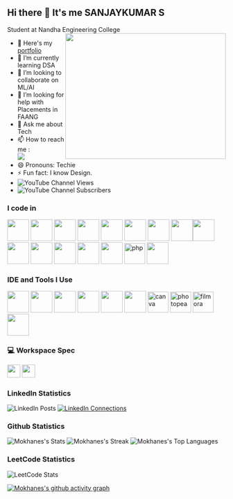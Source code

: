 ## Hi there 👋 It's me SANJAYKUMAR S

Student at Nandha Engineering College 
<img align="right" width="370" height="290" src="https://media2.giphy.com/media/v1.Y2lkPTc5MGI3NjExcGxhYTRoZnZvbWl0NjVtMmsxZ3c2bmZ0aDMybGk0YjVqcjZidmkxZSZlcD12MV9pbnRlcm5hbF9naWZfYnlfaWQmY3Q9Zw/gh0RRgkTXedvF0pDc0/giphy.gif">
- 🔭 Here's my [portfolio](https://hareesh.web.app/)                                                 
- 🌱 I’m currently learning DSA
- 👯 I’m looking to collaborate on ML/AI
- 🤔 I’m looking for help with Placements in FAANG
- 💬 Ask me about Tech
- 📫 How to reach me :
<br /> [<img src="https://img.shields.io/badge/LinkedIn-0077B5?style=for-the-badge&logo=linkedin&logoColor=white" />](www.linkedin.com/in/ssk24)
- 😄 Pronouns: Techie
- ⚡ Fun fact: I know Design.
- ![YouTube Channel Views](https://img.shields.io/youtube/channel/views/UCQf6rl97FvFQ7xd3KL4ORvw)
- ![YouTube Channel Subscribers](https://img.shields.io/youtube/channel/subscribers/UCQf6rl97FvFQ7xd3KL4ORvw)


### I code in
<img height="50" width="50" src="https://img.icons8.com/color/48/000000/c-programming.png" /> <img height="50" width="50" src="https://img.icons8.com/color/48/000000/c-plus-plus-logo.png" /> <img height="50" width="50" src="https://img.icons8.com/color/48/000000/java-coffee-cup-logo.png" /> <img height="50" width="50" src="https://img.icons8.com/color/48/000000/python.png" /> <img height="50" width="50" src="https://img.icons8.com/color/48/000000/html-5.png" /> <img height="50" width="50" src="https://img.icons8.com/color/48/000000/css3.png" /> <img height="50" width="50" src="https://img.icons8.com/color/48/000000/bootstrap.png" />
<img height="50" width="50" src="https://img.icons8.com/color/48/000000/javascript.png"/><img height="50" width="50" src="https://img.icons8.com/fluent/48/000000/arduino.png"/> <img height="50" width="50" src="https://img.icons8.com/color/48/000000/react-native.png"/> <img height="50" width="50" src="https://img.icons8.com/color/48/000000/google-firebase-console.png"/> <img height="50" width="50" src="https://img.icons8.com/color/48/000000/mysql-logo.png"/> <img height="50" width="50" src="https://img.icons8.com/color/48/000000/mongodb.png"/> <img height="50" width="50" src="https://img.icons8.com/color/48/000000/nodejs.png"/> <img width="48" height="48" src="https://img.icons8.com/color/48/php.png" alt="php"/>
<img height="50" width="50" src="https://img.icons8.com/color/48/000000/tensorflow.png"/>

### IDE and Tools I Use
<img height="50" width="50" src="https://img.icons8.com/color/48/000000/visual-studio-code-2019.png"/> <img height="50" width="50" src="https://img.icons8.com/color/48/000000/pycharm.png"/> <img height="50" width="50" src="https://img.icons8.com/color/50/000000/git.png"/> <img height="50" src="https://img.icons8.com/officel/480/null/java-eclipse.png"/> <img height="50" width="50" src="https://img.icons8.com/doodle/48/000000/adobe-photoshop.png"/> <img height="50" width="50" src="https://img.icons8.com/color/48/000000/figma--v1.png"/> <img width="48" height="48" src="https://img.icons8.com/fluency/48/canva.png" alt="canva"/> <img width="48" height="48" src="https://img.icons8.com/color/48/photopea.png" alt="photopea"/> <img width="48" height="48" src="https://img.icons8.com/color/48/filmora.png" alt="filmora"/>
<img height="50" width="50" src="https://img.icons8.com/dusk/64/000000/anaconda.png"/> 


### 💻 Workspace Spec
<img height="30" src="https://img.shields.io/badge/Dell-Latitude_7480-007DB8?style=for-the-badge&logo=dell&logoColor=white"/> 
<img height="30" src="https://img.shields.io/badge/Intel-i7_8th_Gen-0071C5?style=for-the-badge&logo=intel&logoColor=white"/>

### LinkedIn Statistics
![LinkedIn Posts](https://img.shields.io/badge/LinkedIn%20Posts-100+-blue)
[![LinkedIn Connections](https://img.shields.io/badge/Connections-500+-brightgreen)](www.linkedin.com/in/ssk24/)


### Github Statistics
![Mokhanes's Stats](https://github-readme-stats.vercel.app/api?username=Mokhanes&theme=chartreuse-dark&show_icons=true&hide_border=true&count_private=true)
![Mokhanes's Streak](https://github-readme-streak-stats.herokuapp.com/?user=Mokhanes&theme=chartreuse-dark&hide_border=true)
![Mokhanes's Top Languages](https://github-readme-stats.vercel.app/api/top-langs/?username=Mokhanes&theme=chartreuse-dark&show_icons=true&hide_border=true&layout=compact)

### LeetCode Statistics
![LeetCode Stats](https://leetcard.jacoblin.cool/Mokhanes?theme=dark&font=Roboto&ext=activity)

[![Mokhanes's github activity graph](https://github-readme-activity-graph.vercel.app/graph?username=Mokhanes&bg_color=191417&color=ffffff&line=1dff1a&point=fcfcfc&area=true&hide_border=true)](https://github.com/ashutosh00710/github-readme-activity-graph)
